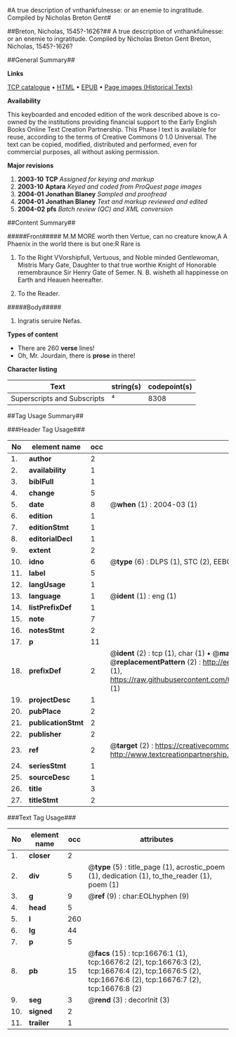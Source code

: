 #A true description of vnthankfulnesse: or an enemie to ingratitude. Compiled by Nicholas Breton Gent#

##Breton, Nicholas, 1545?-1626?##
A true description of vnthankfulnesse: or an enemie to ingratitude. Compiled by Nicholas Breton Gent
Breton, Nicholas, 1545?-1626?

##General Summary##

**Links**

[TCP catalogue](http://www.ota.ox.ac.uk/tcp/)  • 
[HTML](http://tei.it.ox.ac.uk/tcp/Texts-HTML/free/A16/A16801.html)  • 
[EPUB](http://tei.it.ox.ac.uk/tcp/Texts-EPUB/free/A16/A16801.epub) • 
[Page images (Historical Texts)](https://data.historicaltexts.jisc.ac.uk/view?pubId=eebo-99851405e&pageId=eebo-99851405e-16676-1)

**Availability**

This keyboarded and encoded edition of the
	       work described above is co-owned by the institutions
	       providing financial support to the Early English Books
	       Online Text Creation Partnership. This Phase I text is
	       available for reuse, according to the terms of Creative
	       Commons 0 1.0 Universal. The text can be copied,
	       modified, distributed and performed, even for
	       commercial purposes, all without asking permission.

**Major revisions**

1. __2003-10__ __TCP__ *Assigned for keying and markup*
1. __2003-10__ __Aptara__ *Keyed and coded from ProQuest page images*
1. __2004-01__ __Jonathan Blaney__ *Sampled and proofread*
1. __2004-01__ __Jonathan Blaney__ *Text and markup reviewed and edited*
1. __2004-02__ __pfs__ *Batch review (QC) and XML conversion*

##Content Summary##

#####Front#####
M.M MORE worth then Vertue, can no creature know,A A Phaenix in the world there is but one:R Rare is
1. To the Right VVorshipfull, Vertuous, and Noble minded
Gentlewoman, Mistris Mary Gate, Daughter to that true worthie Knight of
Honorable remembraunce Sir Henry Gate of Semer. N. B. wisheth all happinesse
on Earth and Heauen heereafter.

1. To the Reader.

#####Body#####

1. Ingratis seruire Nefas.

**Types of content**

  * There are 260 **verse** lines!
  * Oh, Mr. Jourdain, there is **prose** in there!

**Character listing**


|Text|string(s)|codepoint(s)|
|---|---|---|
|Superscripts             and Subscripts|⁴|8308|

##Tag Usage Summary##

###Header Tag Usage###

|No|element name|occ|attributes|
|---|---|---|---|
|1.|__author__|2||
|2.|__availability__|1||
|3.|__biblFull__|1||
|4.|__change__|5||
|5.|__date__|8| @__when__ (1) : 2004-03 (1)|
|6.|__edition__|1||
|7.|__editionStmt__|1||
|8.|__editorialDecl__|1||
|9.|__extent__|2||
|10.|__idno__|6| @__type__ (6) : DLPS (1), STC (2), EEBO-CITATION (1), PROQUEST (1), VID (1)|
|11.|__label__|5||
|12.|__langUsage__|1||
|13.|__language__|1| @__ident__ (1) : eng (1)|
|14.|__listPrefixDef__|1||
|15.|__note__|7||
|16.|__notesStmt__|2||
|17.|__p__|11||
|18.|__prefixDef__|2| @__ident__ (2) : tcp (1), char (1)  •  @__matchPattern__ (2) : ([0-9\-]+):([0-9IVX]+) (1), (.+) (1)  •  @__replacementPattern__ (2) : http://eebo.chadwyck.com/downloadtiff?vid=$1&page=$2 (1), https://raw.githubusercontent.com/textcreationpartnership/Texts/master/tcpchars.xml#$1 (1)|
|19.|__projectDesc__|1||
|20.|__pubPlace__|2||
|21.|__publicationStmt__|2||
|22.|__publisher__|2||
|23.|__ref__|2| @__target__ (2) : https://creativecommons.org/publicdomain/zero/1.0/ (1), http://www.textcreationpartnership.org/docs/. (1)|
|24.|__seriesStmt__|1||
|25.|__sourceDesc__|1||
|26.|__title__|3||
|27.|__titleStmt__|2||


###Text Tag Usage###

|No|element name|occ|attributes|
|---|---|---|---|
|1.|__closer__|2||
|2.|__div__|5| @__type__ (5) : title_page (1), acrostic_poem (1), dedication (1), to_the_reader (1), poem (1)|
|3.|__g__|9| @__ref__ (9) : char:EOLhyphen (9)|
|4.|__head__|5||
|5.|__l__|260||
|6.|__lg__|44||
|7.|__p__|5||
|8.|__pb__|15| @__facs__ (15) : tcp:16676:1 (1), tcp:16676:2 (2), tcp:16676:3 (2), tcp:16676:4 (2), tcp:16676:5 (2), tcp:16676:6 (2), tcp:16676:7 (2), tcp:16676:8 (2)|
|9.|__seg__|3| @__rend__ (3) : decorInit (3)|
|10.|__signed__|2||
|11.|__trailer__|1||
